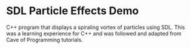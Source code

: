 # SDL Particle Effects Demo

C++ program that displays a spiraling vortex of particles using SDL. This was a learning experience for C++ and was followed and adapted from Cave of Programming tutorials. 
